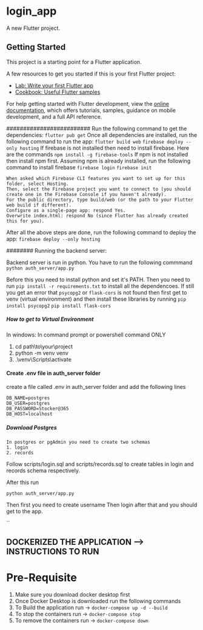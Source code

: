 # login_app

A new Flutter project.

## Getting Started

This project is a starting point for a Flutter application.

A few resources to get you started if this is your first Flutter project:

- [Lab: Write your first Flutter app](https://docs.flutter.dev/get-started/codelab)
- [Cookbook: Useful Flutter samples](https://docs.flutter.dev/cookbook)

For help getting started with Flutter development, view the
[online documentation](https://docs.flutter.dev/), which offers tutorials,
samples, guidance on mobile development, and a full API reference.

#########################
Run the following command to get the dependencies:
`flutter pub get`
Once all dependencies are installed, run the following command to run the app:
`flutter build web`
`firebase deploy --only hosting`
If firebase is not installed then need to install firebase. Here are the commands
`npm install -g firebase-tools`
If npm is not installed then install npm first.
Assuming npm is already installed, run the following command to install firebase
`firebase login`
`firebase init`
```
When asked which Firebase CLI features you want to set up for this folder, select Hosting.
Then, select the Firebase project you want to connect to (you should create one in the Firebase Console if you haven't already).
For the public directory, type build/web (or the path to your Flutter web build if different).
Configure as a single-page app: respond Yes.
Overwrite index.html: respond No (since Flutter has already created this for you).
```

After all the above steps are done, run the following command to deploy the app:
`firebase deploy --only hosting`

########
Running the backend server:

Backend server is run in python. You have to run the following commmand
`python auth_server/app.py`

Before this you need to install python and set it's PATH. Then you need to run `pip install -r requirements.txt` to install all the dependencoes.
If still you get an error that `psycopg2` or `flask-cors` is not found then first get to venv (virtual environment) and then install these libraries by running
`pip install psycopg2`
`pip install flask-cors`

##### How to get to Virtual Environment
In windows: In command prompt or powershell command ONLY
1. cd path\to\your\project
2. python -m venv venv
3. .\venv\Scripts\activate

#### Create .env file in auth_server folder
create a file called .env in auth_server folder and add the following lines
```
DB_NAME=postgres
DB_USER=postgres
DB_PASSWORD=Stocker@365
DB_HOST=localhost
```

##### Download Postgres
```
In postgres or pgAdmin you need to create two schemas
1. login
2. records
```

Follow scripts/login.sql and scripts/records.sql to create tables in login and records schema respectively.

After this run 

`python auth_server/app.py`

Then first you need to create username
Then login after that and you should get to the app.

``
## DOCKERIZED THE APPLICATION --> INSTRUCTIONS TO RUN
# Pre-Requisite
1. Make sure you download docker desktop first
2. Once Docker Desktop is downloaded run the following commands
3. To Build the application run -> `docker-compose up -d --build`
4. To stop the containers run -> `docker-compose stop`
5. To remove the containers run -> `docker-compose down`
